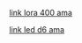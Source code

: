 [link lora 400 ama](https://datasheet.lcsc.com/lcsc/2201210930_Chengdu-Ebyte-Elec-Tech-E22-400T30S_C2971740.pdf)

[link led d6 ama](https://datasheet.lcsc.com/lcsc/2301111130_XINGLIGHT-XL-5050RGBC-WS2812B_C2843785.pdf)
